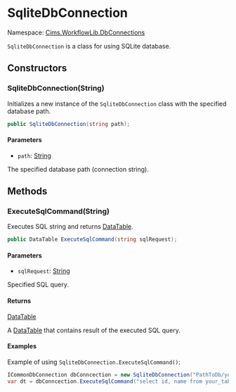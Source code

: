 # SqliteDbConnection

Namespace: [Cims.WorkflowLib.DbConnections](Cims.WorkflowLib.DbConnections.md)

`SqliteDbConnection` is a class for using SQLite database.

## Constructors 

### SqliteDbConnection(String)

Initializes a new instance of the `SqliteDbConnection` class with the specified database path.

```C#
public SqliteDbConnection(string path);
```

#### Parameters 

- `path`: [String](https://learn.microsoft.com/en-us/dotnet/api/system.string)

The specified database path (connection string). 

## Methods

### ExecuteSqlCommand(String)

Executes SQL string and returns [DataTable](https://learn.microsoft.com/en-us/dotnet/api/system.data.datatable).

```C#
public DataTable ExecuteSqlCommand(string sqlRequest);
```

#### Parameters 

- `sqlRequest`: [String](https://learn.microsoft.com/en-us/dotnet/api/system.string)

Specified SQL query.

#### Returns 

[DataTable](https://learn.microsoft.com/en-us/dotnet/api/system.data.datatable)

A [DataTable](https://learn.microsoft.com/en-us/dotnet/api/system.data.datatable) that contains result of the executed SQL query.

#### Examples 

Example of using `SqliteDbConnection.ExecuteSqlCommand()`:
```C#
ICommonDbConnection dbConncection = new SqliteDbConnection("PathToDb/yourdb.db");
var dt = dbConncection.ExecuteSqlCommand("select id, name from your_table;");
```

